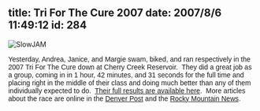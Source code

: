 title: Tri For The Cure 2007
date: 2007/8/6 11:49:12
id: 284
---
![SlowJAM](/journal_images/mini-DSC00533-journal.jpg)

<font face="Arial">Yesterday, Andrea, Janice, and Margie swam, biked, and ran respectively in the 2007 Tri For The Cure down at Cherry Creek Reservoir.  They did a great job as a group, coming in in 1 hour, 42 minutes, and 31 seconds for the full time and placing right in the middle of their class and doing much better than any of them individually expected to do.  [Their full results are available here](http://downingevents.com/data/Results07list.php?x_BIB=2727&z_BIB=%3D%2C%2C).  More articles about the race are online in the [Denver Post](http://www.denverpost.com/ci_6552325?source=rss) and the [Rocky Mountain News](http://www.rockymountainnews.com/drmn/local/article/0,1299,DRMN_15_5660668,00.html).</font>